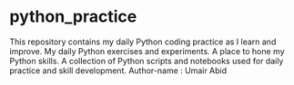# python_practice
This repository contains my daily Python coding practice as I learn and improve. My daily Python exercises and experiments. A place to hone my Python skills. A collection of Python scripts and notebooks used for daily practice and skill development.
Author-name : Umair Abid
